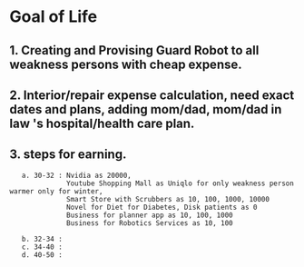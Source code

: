 # Goal of Life

 ## 1. Creating and Provising Guard Robot to all weakness persons with cheap expense.
 
 ## 2. Interior/repair expense calculation, need exact dates and plans, adding mom/dad, mom/dad in law 's hospital/health care plan.
 
 ## 3. steps for earning.
       a. 30-32 : Nvidia as 20000,    
                  Youtube Shopping Mall as Uniqlo for only weakness person warmer only for winter, 
                  Smart Store with Scrubbers as 10, 100, 1000, 10000
                  Novel for Diet for Diabetes, Disk patients as 0
                  Business for planner app as 10, 100, 1000
                  Business for Robotics Services as 10, 100
                  
       b. 32-34 : 
       c. 34-40 :
       d. 40-50 :

       
